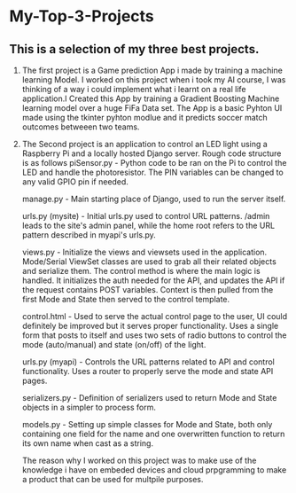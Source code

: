 # My-Top-3-Projects
## This is a selection of my three best projects.
1. The first project is a Game prediction App i made by training a machine learning Model. I worked on this project when i took my AI course, I was thinking of a way i could implement what i learnt on a real life application.I Created this App by training a Gradient Boosting Machine learning model over a huge FiFa Data set. The App is  a basic Pyhton UI made using the tkinter pyhton modlue and it predicts soccer match outcomes betweeen two teams. 
2. The Second project is an application to control an LED light using a Raspberry Pi and a locally hosted Django server.
    Rough code structure is as follows
    piSensor.py - Python code to be ran on the Pi to control the LED and handle the photoresistor. The PIN variables can be changed to any valid GPIO pin if needed.
   
    manage.py - Main starting place of Django, used to run the server itself.
   
    urls.py (mysite) - Initial urls.py used to control URL patterns. /admin leads to the site's admin panel, while the home root refers to the URL pattern described in myapi's urls.py.
   
    views.py - Initialize the views and viewsets used in the application. Mode/Serial ViewSet classes are used to grab all their related objects and serialize them. The control method is where the main logic is     handled. It initializes the auth needed for the API, and updates the API if the request contains POST variables. Context is then pulled from the first Mode and State then served to the control template.
   
    control.html - Used to serve the actual control page to the user, UI could definitely be improved but it serves proper functionality. Uses a single form that posts to itself and uses two sets of radio buttons to control the mode (auto/manual) and state (on/off) of the light.
   
    urls.py (myapi) - Controls the URL patterns related to API and control functionality. Uses a router to properly serve the mode and state API pages.
   
    serializers.py - Definition of serializers used to return Mode and State objects in a simpler to process form.
   
    models.py - Setting up simple classes for Mode and State, both only containing one field for the name and one overwritten function to return its own name when cast as a string.
   
   The reason why I worked on this project was to make use of the knowledge i have on embeded devices and cloud prpgramming to make a product that can be used for multpile purposes. 

